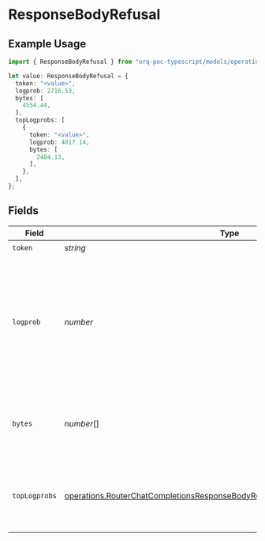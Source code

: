 # ResponseBodyRefusal

## Example Usage

```typescript
import { ResponseBodyRefusal } from "orq-poc-typescript/models/operations";

let value: ResponseBodyRefusal = {
  token: "<value>",
  logprob: 2716.53,
  bytes: [
    4554.44,
  ],
  topLogprobs: [
    {
      token: "<value>",
      logprob: 4017.14,
      bytes: [
        2484.13,
      ],
    },
  ],
};
```

## Fields

| Field                                                                                                                                                                          | Type                                                                                                                                                                           | Required                                                                                                                                                                       | Description                                                                                                                                                                    |
| ------------------------------------------------------------------------------------------------------------------------------------------------------------------------------ | ------------------------------------------------------------------------------------------------------------------------------------------------------------------------------ | ------------------------------------------------------------------------------------------------------------------------------------------------------------------------------ | ------------------------------------------------------------------------------------------------------------------------------------------------------------------------------ |
| `token`                                                                                                                                                                        | *string*                                                                                                                                                                       | :heavy_check_mark:                                                                                                                                                             | The token.                                                                                                                                                                     |
| `logprob`                                                                                                                                                                      | *number*                                                                                                                                                                       | :heavy_check_mark:                                                                                                                                                             | The log probability of this token, if it is within the top 20 most likely tokens. Otherwise, the value -9999.0 is used to signify that the token is very unlikely.             |
| `bytes`                                                                                                                                                                        | *number*[]                                                                                                                                                                     | :heavy_check_mark:                                                                                                                                                             | A list of integers representing the UTF-8 bytes representation of the token.                                                                                                   |
| `topLogprobs`                                                                                                                                                                  | [operations.RouterChatCompletionsResponseBodyRouterChatCompletionsTopLogprobs](../../models/operations/routerchatcompletionsresponsebodyrouterchatcompletionstoplogprobs.md)[] | :heavy_check_mark:                                                                                                                                                             | List of the most likely tokens and their log probability, at this token position.                                                                                              |
